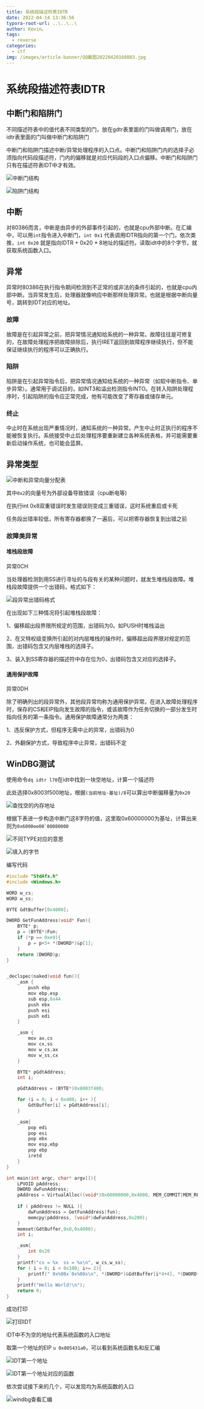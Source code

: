 ```yaml
---
title: 系统段描述符表IDTR
date: 2022-04-14 13:36:56
typora-root-url: ..\..\..\
author: Kevin。
tags:
  - reverse
categories:
  - ctf
img: /images/article-banner/QQ截图20220420160803.jpg
---
```


# 系统段描述符表IDTR

## 中断门和陷阱门

不同描述符表中的值代表不同类型的门，放在gdtr表里面的门叫做调用门，放在idtr表里面的门叫做中断门和陷阱门

中断门和陷阱门描述中断/异常处理程序的入口点。中断门和陷阱门内的选择子必须指向代码段描述符，门内的偏移就是对应代码段的入口点偏移。中断门和陷阱门只有在描述符表IDT中才有效。

![中断门结构](/images/image-20220416155559894.png)

![陷阱门结构](/images/image-20220416155617468.png)



## 中断

对80386而言，中断是由异步的外部事件引起的，也就是cpu外部中断。在汇编中，可以用`int`指令进入中断门，`int 0x1` 代表调用IDTR指向的第一个门，依次类推，`int 0x20` 就是指向IDTR + 0x20 * 8地址的描述符。读取idt中的8个字节，就获取系统函数入口。

## 异常

异常时80386在执行指令期间检测到不正常的或非法的条件引起的，也就是cpu内部中断。当异常发生后，处理器就像响应中断那样处理异常。也就是根据中断向量号，跳转到IDT对应的地址。

### 故障

故障是在引起异常之前，把异常情况通知给系统的一种异常。故障往往是可修复的，在故障处理程序把故障排除后，执行IRET返回到故障程序继续执行，但不能保证继续执行的程序可以正确执行。

### 陷阱

陷阱是在引起异常指令后，把异常情况通知给系统的一种异常（如软中断指令、单步异常）。通常用于调试目的，如INT3和溢出检测指令INTO。在转入陷阱处理程序时，引起陷阱的指令应正常完成，他有可能改变了寄存器或储存单元。

### 终止

中止时在系统出现严重情况时，通知系统的一种异常。产生中止时正执行的程序不能被恢复执行。系统接受中止后处理程序要重新建立各种系统表格，并可能需要重新启动操作系统，也可能会蓝屏。

## 异常类型

![中断和异常向量分配表](/images/image-20220416154556484.png)

其中`0x2`的向量号为外部设备导致错误（cpu断电等)

在执行int 0x8双重错误时发生错误则变成三重错误，这时系统重启或卡死

任务段出错率较低，所有寄存器都换了一遍后，可以把寄存器恢复到出错之前

### 故障类异常

#### 堆栈段故障

异常0CH

当处理器检测到用SS进行寻址的与段有关的某种问题时，就发生堆栈段故障。堆栈段故障提供一个出错码，格式如下：

![段异常出错码格式](/images/image-20220416161416269.png)

在出现如下三种情况将引起堆栈段故障：

1、偏移超出段界限所规定的范围，出错码为0。如PUSH时堆栈溢出

2、在又特权级变换所引起的对内层堆栈的操作时，偏移超出段界限对规定的范围，出错码包含又内层堆栈的选择子。

3、装入到SS寄存器的描述符中存在位为0，出错码包含又对应的选择子。

#### 通用保护故障

异常0DH

​	除了明确列出的段异常外，其他段异常均称为通用保护异常。在进入故障处理程序时，保存的CS和EIP指向发生故障的指令，或该故障作为任务切换的一部分发生时指向任务的第一条指令。通用保护故障通常分为两类：

1、违反保护方式，但程序无需中止的异常，出错码为0

2、外翻保护方式，导致程序中止异常，出错码不定

## WinDBG测试

使用命令`dq idtr l70`在idt中找到一块空地址，计算一个描述符

此处选择0x8003f500地址，根据`(当前地址-基址)/8`可以算出中断偏移量为`0x20`

![查找空的内存地址](/images/image-20220414162525805.png)

根据下表进一步构造中断门这8字符的值，这里取0x60000000为基址，计算出来则为```0x6000ee00`00080000```

![不同TYPE对应的意思](/images/image-20220412171457218.png)

![填入的字节](/images/image-20220414164042163.png)

编写代码

```c
#include "StdAfx.h"
#include <Windows.h>

WORD w_cs;
WORD w_ss;

BYTE GdtBuffer[0x4000];

DWORD GetFunAddress(void* Fun){
	BYTE* p;
	p = (BYTE*)Fun;
	if (*p == 0xe9){
		p = p+5+ *(DWORD*)&p[1];
	}
	return (DWORD)p;
}


_declspec(naked)void fun(){
	_asm {
		push ebp
		mov ebp,esp
		sub esp,0x44
		push ebx
		push esi
		push edi
	}

 	_asm {
        mov ax,cs
        mov cx,ss
        mov w_cs,ax
        mov w_ss,cx
 	}

	BYTE* pGdtAddress;
	int i;

	pGdtAddress = (BYTE*)0x8003f400;

	for (i = 0; i < 0x400; i++ ){
        GdtBuffer[i] = pGdtAddress[i];
	}

	_asm{
		pop edi
		pop esi
		pop ebx
		mov esp,ebp
		pop ebp
		iretd
	}
}

int main(int argc, char* argv[]){
	LPVOID pAddress;
	DWORD dwFunAddress;
    pAddress = VirtualAlloc((void*)0x60000000,0x4000, MEM_COMMIT|MEM_RESERVE,PAGE_EXECUTE_READWRITE);
	
	if ( pAddress != NULL ){
		dwFunAddress = GetFunAddress(fun);
		memcpy(pAddress, (void*)dwFunAddress,0x200);
	}
	memset(GdtBuffer,0x0,0x4000);
	int i;

	_asm{
		int 0x20
	}
	printf("cs = %x  ss = %x\n", w_cs,w_ss);
	for ( i = 0; i < 0x100; i+= 2){
		printf(" 0x%08x`0x%08x\n", *(DWORD*)&GdtBuffer[i*4+4], *(DWORD*)&GdtBuffer[i*4]);
	}
	printf("Hello World!\n");
	return 0;
}
```

成功打印

![打印IDT](/images/image-20220414164401021.png)

IDT中不为空的地址代表系统函数的入口地址

取第一个地址的EIP `u 0x805431a0`，可以看到系统函数名和反汇编

![IDT第一个地址](/images/image-20220414171412720.png)

![IDT第一个地址对应的函数](/images/image-20220414171457528.png)

依次尝试接下来的几个，可以发现均为系统函数的入口

![windbg查看汇编](/images/image-20220414171702438.png)













